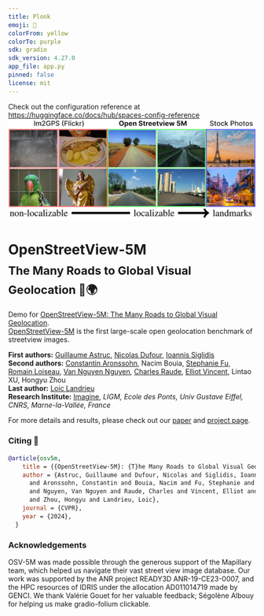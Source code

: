 ```yaml
---
title: Plonk
emoji: 👀
colorFrom: yellow
colorTo: purple
sdk: gradio
sdk_version: 4.27.0
app_file: app.py
pinned: false
license: mit
---
```


Check out the configuration reference at https://huggingface.co/docs/hub/spaces-config-reference
![teaser.png](teaser.png)
# OpenStreetView-5M <br><sub>The Many Roads to Global Visual Geolocation 📍🌍</sub>

Demo for [OpenStreetView-5M: The Many Roads to Global Visual Geolocation](https://imagine.enpc.fr/~guillaume-astruc/osv-5m).  
[OpenStreetView-5M](https://huggingface.co/datasets/osv5m/osv5m) is the first large-scale open geolocation benchmark of streetview images.  

**First authors:** [Guillaume Astruc](https://gastruc.github.io/), [Nicolas Dufour](https://nicolas-dufour.github.io/), [Ioannis Siglidis](https://imagine.enpc.fr/~siglidii/)  
**Second authors:** [Constantin Aronssohn](), Nacim Bouia, [Stephanie Fu](https://stephanie-fu.github.io/), [Romain Loiseau](https://romainloiseau.fr/), [Van Nguyen Nguyen](https://nv-nguyen.github.io/), [Charles Raude](https://imagine.enpc.fr/~raudec/), [Elliot Vincent](https://imagine.enpc.fr/~vincente/), Lintao XU, Hongyu Zhou  
**Last author:** [Loic Landrieu](https://loiclandrieu.com/)  
**Research Institute:** [Imagine](https://imagine.enpc.fr/), _LIGM, Ecole des Ponts, Univ Gustave Eiffel, CNRS, Marne-la-Vallée, France_  

For more details and results, please check out our [paper](arxiv) and [project page](https://imagine.enpc.fr/~guillaume-astruc/osv-5m).  

### Citing 💫

```bibtex
@article{osv5m,
    title = {{OpenStreetView-5M}: {T}he Many Roads to Global Visual Geolocation},
    author = {Astruc, Guillaume and Dufour, Nicolas and Siglidis, Ioannis
      and Aronssohn, Constantin and Bouia, Nacim and Fu, Stephanie and Loiseau, Romain
      and Nguyen, Van Nguyen and Raude, Charles and Vincent, Elliot and Xu, Lintao
      and Zhou, Hongyu and Landrieu, Loic},
    journal = {CVPR},
    year = {2024},
  }
```

### Acknowledgements
OSV-5M was made possible through the generous support of the Mapillary team, which helped us navigate their vast street view image database. Our work was supported by the ANR project READY3D ANR-19-CE23-0007, and the HPC resources of IDRIS under the allocation AD011014719 made by GENCI.
We thank Valérie Gouet for her valuable feedback; Ségolène Albouy for helping us make gradio-folium clickable.
